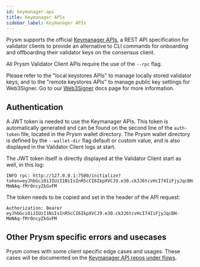 ```yaml
---
id: keymanager-api
title: Keymanager APIs
sidebar_label: Keymanager APIs
---
```


Prysm supports the official [Keymanager APIs](https://github.com/ethereum/keymanager-APIs), a REST API specification for validator clients to provide an alternative to CLI commands for onboarding and offboarding their validator keys on the consensus client. 

All Prysm Validator Client APIs require the use of the `--rpc` flag. 

Please refer to the "local keystores APIs" to manage locally stored validator keys, and to the "remote keystores APIs" to manage public key settings for Web3Signer.
Go to our [Web3Signer](/manage-wallet/use-web3signer.md) docs page for more information.

## Authentication
A JWT token is needed to use the Keymanager APIs. This token is automatically generated and can be found on the second line of the `auth-token` file, located in the Prysm wallet directory. The Prysm wallet directory is defined by the `--wallet-dir` flag default or custom value, and is also displayed in the Validator Client logs at start.

The JWT token itself is directly displayed at the Validator Client start as well, in this log:


    INFO rpc: http://127.0.0.1:7500/initialize?token=eyJhbGciOiJIUzI1NiIsInR5cCI6IkpXVCJ9.e30.ck3J6tcvHcI74IiFjyJqcBH-MmNAq-fMr0ncyZkGvFM


The token needs to be copied and set in the header of the API request:

    Authorization: Bearer eyJhbGciOiJIUzI1NiIsInR5cCI6IkpXVCJ9.e30.ck3J6tcvHcI74IiFjyJqcBH-MmNAq-fMr0ncyZkGvFM


## Other Prysm specific errors and usecases

Prysm comes with some client specific edge cases and usages. These cases will be documented on the [Keymanager API repos under flows](https://github.com/ethereum/keymanager-APIs/tree/master/flows/client-specific/prysm).


